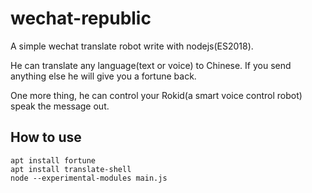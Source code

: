# wechat-republic
A simple wechat translate robot write with nodejs(ES2018).

He can translate any language(text or voice) to Chinese. If you send anything else he will give you a fortune back.

One more thing, he can control your Rokid(a smart voice control robot) speak the message out.

## How to use
```
apt install fortune
apt install translate-shell
node --experimental-modules main.js
```
